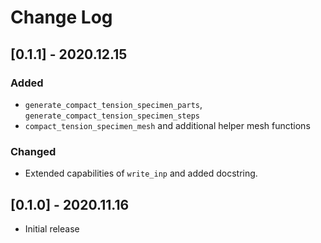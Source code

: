 # Change Log

## [0.1.1] - 2020.12.15

### Added
- `generate_compact_tension_specimen_parts`, `generate_compact_tension_specimen_steps`
- `compact_tension_specimen_mesh` and additional helper mesh functions

### Changed
- Extended capabilities of `write_inp` and added docstring.

## [0.1.0] - 2020.11.16

- Initial release
